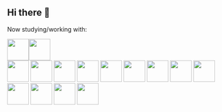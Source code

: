 ## Hi there 👋

Now studying/working with:

<img src="https://cdn.jsdelivr.net/gh/devicons/devicon@latest/icons/angular/angular-original.svg" style="width:50px;"/><img src="https://cdn.jsdelivr.net/gh/devicons/devicon@latest/icons/typescript/typescript-original.svg" style="width:50px;"/>          
<img src="https://cdn.jsdelivr.net/gh/devicons/devicon@latest/icons/azure/azure-original.svg" style="width:50px;"/>
<img src="https://cdn.jsdelivr.net/gh/devicons/devicon@latest/icons/cassandra/cassandra-original-wordmark.svg" style="width:50px;"/>
<img src="https://cdn.jsdelivr.net/gh/devicons/devicon@latest/icons/cosmosdb/cosmosdb-original-wordmark.svg" style="width:50px;"/>
<img src="https://cdn.jsdelivr.net/gh/devicons/devicon@latest/icons/csharp/csharp-original.svg" style="width:50px;"/>
<img src="https://cdn.jsdelivr.net/gh/devicons/devicon@latest/icons/java/java-original.svg" style="width:50px;"/>
<img src="https://cdn.jsdelivr.net/gh/devicons/devicon@latest/icons/maven/maven-original.svg" style="width:50px;"/>
<img src="https://cdn.jsdelivr.net/gh/devicons/devicon@latest/icons/karma/karma-original.svg" style="width:50px;"/>
<img src="https://cdn.jsdelivr.net/gh/devicons/devicon@latest/icons/tomcat/tomcat-original.svg" style="width:50px;"/>
<img src="https://cdn.jsdelivr.net/gh/devicons/devicon@latest/icons/sqldeveloper/sqldeveloper-original.svg" style="width:50px;"/>
<img src="https://cdn.jsdelivr.net/gh/devicons/devicon@latest/icons/putty/putty-original.svg" style="width:50px;"/>
<img src="https://cdn.jsdelivr.net/gh/devicons/devicon@latest/icons/linux/linux-original.svg" style="width:50px;"/>
<img src="https://cdn.jsdelivr.net/gh/devicons/devicon@latest/icons/docker/docker-original.svg" style="width:50px;"/>
<img src="https://cdn.jsdelivr.net/gh/devicons/devicon@latest/icons/git/git-original.svg" style="width:50px;"/>
          
          
          

          
          
